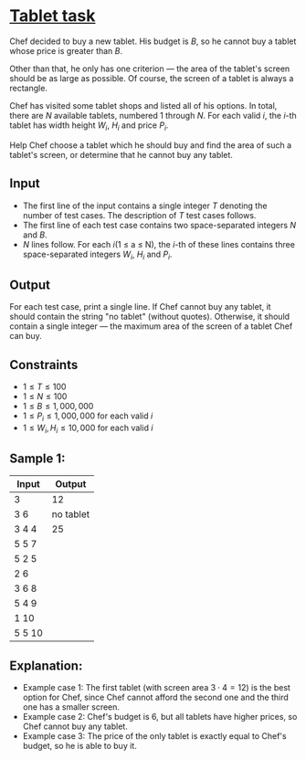 # [Tablet task](https://www.codechef.com/problems/TABLET)
Chef decided to buy a new tablet. His budget is $B$, so he cannot buy a tablet whose price is greater than $B$. 

Other than that, he only has one criterion — the area of the tablet's screen should be as large as possible. Of course, the screen of a tablet is always a rectangle. 

Chef has visited some tablet shops and listed all of his options. In total, there are $N$ available tablets, numbered 1 through $N$. For each valid $i$, the $i$-th tablet has width height $W_i$, $H_i$ and price $P_i$.

Help Chef choose a tablet which he should buy and find the area of such a tablet's screen, or determine that he cannot buy any tablet. 

 
## Input
- The first line of the input contains a single integer $T$ denoting the number of test cases. The description of $T$ test cases follows. 
- The first line of each test case contains two space-separated integers $N$ and $B$.
- $N$ lines follow. For each $i$(1 $≤$ a $≤$ N), the $i$-th of these lines contains three space-separated integers $W_i$, $H_i$ and $P_i$. 

## Output
For each test case, print a single line. If Chef cannot buy any tablet, it should contain the string "no tablet" (without quotes). Otherwise, it should contain a single integer — the maximum area of the screen of a tablet Chef can buy. 

## Constraints
- $1≤T≤100$
- $1≤N≤100$
- $1≤B≤1,000,000$
- $1≤P_i≤1,000,000$ for each valid $i$
- $1≤W_i ,H_i ≤10,000$ for each valid $i$
## Sample 1:
|Input| Output|
-|-
3|12
3 6|no tablet
3 4 4|25
5 5 7|
5 2 5|
2 6|
3 6 8|
5 4 9|
1 10|
5 5 10|

## Explanation:
- Example case 1: The first tablet (with screen area $3 ⋅ 4 = 12$) is the best option for Chef, since Chef cannot afford the second one and the third one has a smaller screen. 
- Example case 2: Chef's budget is $6$, but all tablets have higher prices, so Chef cannot buy any tablet. 
- Example case 3: The price of the only tablet is exactly equal to Chef's budget, so he is able to buy it.